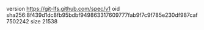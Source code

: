 version https://git-lfs.github.com/spec/v1
oid sha256:8f439d1dc8fb95bdbf949863317609777fab9f7c9f785e230df987caf7502242
size 21538
